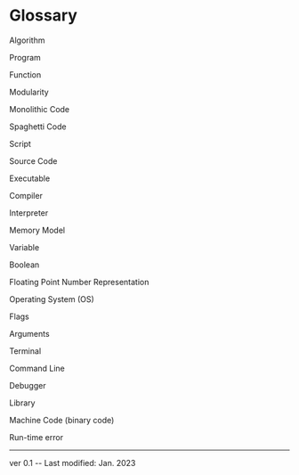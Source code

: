 # Glossary

Algorithm

Program

Function

Modularity

Monolithic Code

Spaghetti Code

Script

Source Code

Executable

Compiler

Interpreter

Memory Model

Variable

Boolean

Floating Point
    Number
    Representation

Operating System (OS)

Flags

Arguments

Terminal

Command Line

Debugger

Library

Machine Code (binary code)

Run-time error

---

ver 0.1 -- Last modified: Jan. 2023
